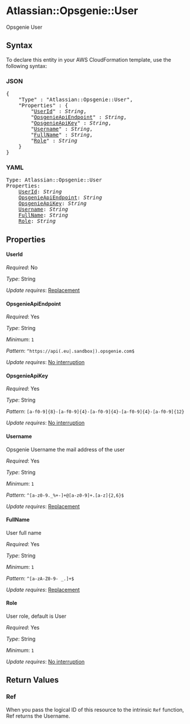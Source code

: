 # Atlassian::Opsgenie::User

Opsgenie User

## Syntax

To declare this entity in your AWS CloudFormation template, use the following syntax:

### JSON

<pre>
{
    "Type" : "Atlassian::Opsgenie::User",
    "Properties" : {
        "<a href="#userid" title="UserId">UserId</a>" : <i>String</i>,
        "<a href="#opsgenieapiendpoint" title="OpsgenieApiEndpoint">OpsgenieApiEndpoint</a>" : <i>String</i>,
        "<a href="#opsgenieapikey" title="OpsgenieApiKey">OpsgenieApiKey</a>" : <i>String</i>,
        "<a href="#username" title="Username">Username</a>" : <i>String</i>,
        "<a href="#fullname" title="FullName">FullName</a>" : <i>String</i>,
        "<a href="#role" title="Role">Role</a>" : <i>String</i>
    }
}
</pre>

### YAML

<pre>
Type: Atlassian::Opsgenie::User
Properties:
    <a href="#userid" title="UserId">UserId</a>: <i>String</i>
    <a href="#opsgenieapiendpoint" title="OpsgenieApiEndpoint">OpsgenieApiEndpoint</a>: <i>String</i>
    <a href="#opsgenieapikey" title="OpsgenieApiKey">OpsgenieApiKey</a>: <i>String</i>
    <a href="#username" title="Username">Username</a>: <i>String</i>
    <a href="#fullname" title="FullName">FullName</a>: <i>String</i>
    <a href="#role" title="Role">Role</a>: <i>String</i>
</pre>

## Properties

#### UserId

_Required_: No

_Type_: String

_Update requires_: [Replacement](https://docs.aws.amazon.com/AWSCloudFormation/latest/UserGuide/using-cfn-updating-stacks-update-behaviors.html#update-replacement)

#### OpsgenieApiEndpoint

_Required_: Yes

_Type_: String

_Minimum_: <code>1</code>

_Pattern_: <code>^https://api(\.eu|\.sandbox|)\.opsgenie\.com$</code>

_Update requires_: [No interruption](https://docs.aws.amazon.com/AWSCloudFormation/latest/UserGuide/using-cfn-updating-stacks-update-behaviors.html#update-no-interrupt)

#### OpsgenieApiKey

_Required_: Yes

_Type_: String

_Pattern_: <code>[a-f0-9]{8}-[a-f0-9]{4}-[a-f0-9]{4}-[a-f0-9]{4}-[a-f0-9]{12}</code>

_Update requires_: [No interruption](https://docs.aws.amazon.com/AWSCloudFormation/latest/UserGuide/using-cfn-updating-stacks-update-behaviors.html#update-no-interrupt)

#### Username

Opsgenie Username the mail address of the user

_Required_: Yes

_Type_: String

_Minimum_: <code>1</code>

_Pattern_: <code>^[a-z0-9._%+-]+@[a-z0-9]+\.[a-z]{2,6}$</code>

_Update requires_: [Replacement](https://docs.aws.amazon.com/AWSCloudFormation/latest/UserGuide/using-cfn-updating-stacks-update-behaviors.html#update-replacement)

#### FullName

User full name

_Required_: Yes

_Type_: String

_Minimum_: <code>1</code>

_Pattern_: <code>^[a-zA-Z0-9- _.]+$</code>

_Update requires_: [Replacement](https://docs.aws.amazon.com/AWSCloudFormation/latest/UserGuide/using-cfn-updating-stacks-update-behaviors.html#update-replacement)

#### Role

User role, default is User

_Required_: Yes

_Type_: String

_Minimum_: <code>1</code>

_Update requires_: [No interruption](https://docs.aws.amazon.com/AWSCloudFormation/latest/UserGuide/using-cfn-updating-stacks-update-behaviors.html#update-no-interrupt)

## Return Values

### Ref

When you pass the logical ID of this resource to the intrinsic `Ref` function, Ref returns the Username.
